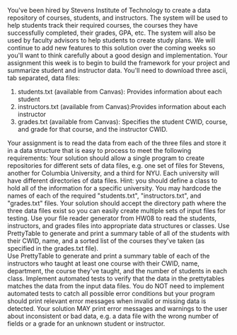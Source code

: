 You've been hired by Stevens Institute of Technology to create a data repository of courses, students, and instructors.  The system will be used to help students track their required courses, the courses they have successfully completed, their grades,  GPA, etc.  The system will also be used by faculty advisors to help students to create study plans.  We will continue to add new features to this solution over the coming weeks so you'll want to think carefully about a good design and implementation. Your assignment this week is to begin to build the framework for your project and summarize student and instructor data.  You'll need to download three ascii, tab separated,  data files:
  1. students.txt (available from Canvas): Provides information about each student
  2. instructors.txt (available from Canvas):Provides information about each instructor
  3. grades.txt (available from Canvas): Specifies the student CWID, course, and grade for that course, and the instructor CWID.
  
Your assignment is to read the data from each of the three files and store it in a data structure that is easy to process to meet the following requirements:
Your solution should allow a single program to create repositories for different sets of data files, e.g. one set of files for Stevens, another for Columbia University, and a third for NYU. Each university will have different directories of data files.   Hint: you should define a class to hold all of the information for a specific university.
You may hardcode the names of each of the required "students.txt", "instructors.txt", and "grades.txt" files.   Your solution should accept the directory path where the three data files exist so you can easily create multiple sets of input files for testing.
Use your file reader generator from HW08 to read the students, instructors, and grades files into appropriate data structures or classes.
Use PrettyTable to generate and print a summary table of all of the students with their CWID, name, and a sorted list of the courses they've taken (as specified in the grades.txt file).  
Use PrettyTable to generate and print a summary table of each of the instructors who taught at least one course with their CWID, name, department, the course they've taught, and the number of students in each class. 
Implement automated tests to verify that the data in the prettytables matches the data from the input data files. 
You do NOT need to implement automated tests to catch all possible error conditions but your program should print relevant error messages when invalid or missing data is detected.
Your solution MAY print error messages and warnings to the user about inconsistent or bad data, e.g. a data file with the wrong number of fields or a grade for an unknown student or instructor.
